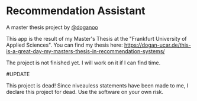# Recommendation Assistant

A master thesis project by [@doganoo](https://github.com/doganoo)

This app is the result of my Master's Thesis at the "Frankfurt University of Applied Sciences".
You can find my thesis here: https://dogan-ucar.de/this-is-a-great-day-my-masters-thesis-in-recommendation-systems/

The project is not finished yet. I will work on it if I can find time.

#UPDATE
 
 This project is dead! Since niveauless statements have been made to me, I declare this project for dead. Use the software on your own risk.